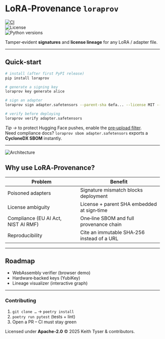 # LoRA‑Provenance `loraprov`

[![CI](https://github.com/<your‑org>/lora-provenance/actions/workflows/ci.yml/badge.svg)](https://github.com/<your‑org>/lora-provenance/actions/workflows/ci.yml)  
![License](https://img.shields.io/badge/license-Apache--2.0-blue.svg)  
![Python versions](https://img.shields.io/pypi/pyversions/loraprov)

Tamper‑evident **signatures** and **license lineage** for any LoRA / adapter file.

---

## Quick‑start

```bash
# install (after first PyPI release)
pip install loraprov

# generate a signing key
loraprov key generate alice

# sign an adapter
loraprov sign adapter.safetensors --parent-sha 6efa... --license MIT --key alice

# verify before deploying
loraprov verify adapter.safetensors
```

*Tip&nbsp;→* to protect Hugging Face pushes, enable the [pre‑upload filter](docs/hf_filter.md).  
Need compliance docs? `loraprov sbom adapter.safetensors` exports a **CycloneDX SBOM** instantly.

---

![Architecture](docs/arch.png)

## Why use LoRA‑Provenance?

| Problem | Benefit |
|---------|---------|
| Poisoned adapters | Signature mismatch blocks deployment |
| License ambiguity | License + parent SHA embedded at sign‑time |
| Compliance (EU AI Act, NIST AI RMF) | One‑line SBOM and full provenance chain |
| Reproducibility | Cite an immutable SHA‑256 instead of a URL |

---

## Roadmap

- WebAssembly verifier (browser demo)  
- Hardware‑backed keys (YubiKey)  
- Lineage visualizer (interactive graph)

---

### Contributing

1. `git clone …` → `poetry install`  
2. `poetry run pytest` (tests + lint)  
3. Open a PR – CI must stay green

Licensed under **Apache‑2.0** © 2025 Keith Tyser & contributors.
